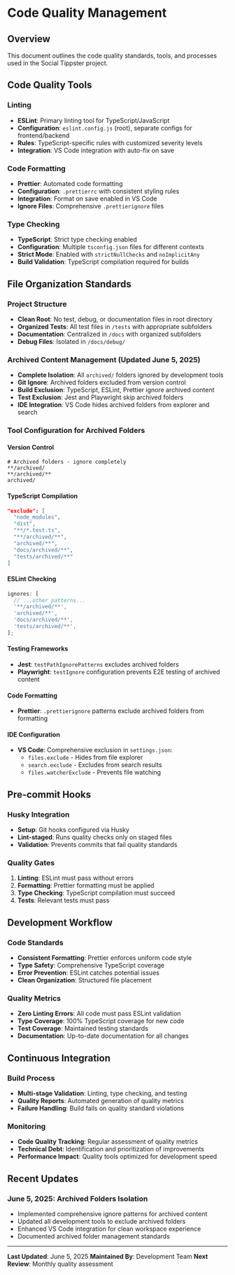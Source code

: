 # Code Quality Management

## Overview

This document outlines the code quality standards, tools, and processes used in the Social Tippster project.

## Code Quality Tools

### Linting

- **ESLint**: Primary linting tool for TypeScript/JavaScript
- **Configuration**: `eslint.config.js` (root), separate configs for frontend/backend
- **Rules**: TypeScript-specific rules with customized severity levels
- **Integration**: VS Code integration with auto-fix on save

### Code Formatting

- **Prettier**: Automated code formatting
- **Configuration**: `.prettierrc` with consistent styling rules
- **Integration**: Format on save enabled in VS Code
- **Ignore Files**: Comprehensive `.prettierignore` files

### Type Checking

- **TypeScript**: Strict type checking enabled
- **Configuration**: Multiple `tsconfig.json` files for different contexts
- **Strict Mode**: Enabled with `strictNullChecks` and `noImplicitAny`
- **Build Validation**: TypeScript compilation required for builds

## File Organization Standards

### Project Structure

- **Clean Root**: No test, debug, or documentation files in root directory
- **Organized Tests**: All test files in `/tests` with appropriate subfolders
- **Documentation**: Centralized in `/docs` with organized subfolders
- **Debug Files**: Isolated in `/docs/debug/`

### Archived Content Management (Updated June 5, 2025)

- **Complete Isolation**: All `archived/` folders ignored by development tools
- **Git Ignore**: Archived folders excluded from version control
- **Build Exclusion**: TypeScript, ESLint, Prettier ignore archived content
- **Test Exclusion**: Jest and Playwright skip archived folders
- **IDE Integration**: VS Code hides archived folders from explorer and search

### Tool Configuration for Archived Folders

#### Version Control

```gitignore
# Archived folders - ignore completely
**/archived/
**/archived/**
archived/
```

#### TypeScript Compilation

```json
"exclude": [
  "node_modules",
  "dist",
  "**/*.test.ts",
  "**/archived/**",
  "archived/**",
  "docs/archived/**",
  "tests/archived/**"
]
```

#### ESLint Checking

```javascript
ignores: [
  // ...other patterns...
  '**/archived/**',
  'archived/**',
  'docs/archived/**',
  'tests/archived/**',
];
```

#### Testing Frameworks

- **Jest**: `testPathIgnorePatterns` excludes archived folders
- **Playwright**: `testIgnore` configuration prevents E2E testing of archived content

#### Code Formatting

- **Prettier**: `.prettierignore` patterns exclude archived folders from formatting

#### IDE Configuration

- **VS Code**: Comprehensive exclusion in `settings.json`:
  - `files.exclude` - Hides from file explorer
  - `search.exclude` - Excludes from search results
  - `files.watcherExclude` - Prevents file watching

## Pre-commit Hooks

### Husky Integration

- **Setup**: Git hooks configured via Husky
- **Lint-staged**: Runs quality checks only on staged files
- **Validation**: Prevents commits that fail quality standards

### Quality Gates

1. **Linting**: ESLint must pass without errors
2. **Formatting**: Prettier formatting must be applied
3. **Type Checking**: TypeScript compilation must succeed
4. **Tests**: Relevant tests must pass

## Development Workflow

### Code Standards

- **Consistent Formatting**: Prettier enforces uniform code style
- **Type Safety**: Comprehensive TypeScript coverage
- **Error Prevention**: ESLint catches potential issues
- **Clean Organization**: Structured file placement

### Quality Metrics

- **Zero Linting Errors**: All code must pass ESLint validation
- **Type Coverage**: 100% TypeScript coverage for new code
- **Test Coverage**: Maintained testing standards
- **Documentation**: Up-to-date documentation for all changes

## Continuous Integration

### Build Process

- **Multi-stage Validation**: Linting, type checking, and testing
- **Quality Reports**: Automated generation of quality metrics
- **Failure Handling**: Build fails on quality standard violations

### Monitoring

- **Code Quality Tracking**: Regular assessment of quality metrics
- **Technical Debt**: Identification and prioritization of improvements
- **Performance Impact**: Quality tools optimized for development speed

## Recent Updates

### June 5, 2025: Archived Folders Isolation

- Implemented comprehensive ignore patterns for archived content
- Updated all development tools to exclude archived folders
- Enhanced VS Code integration for clean workspace experience
- Documented archived folder management standards

---

**Last Updated**: June 5, 2025
**Maintained By**: Development Team
**Next Review**: Monthly quality assessment
